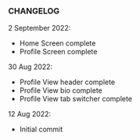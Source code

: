 
### CHANGELOG

2 September 2022:
- Home Screen complete
- Profile Screen complete

30 Aug 2022:
- Profile View header complete
- Profile View bio complete
- Profile View tab switcher complete 

12 Aug 2022:
- Initial commit

